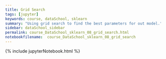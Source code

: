 ```yaml
---
title: Grid Search
tags: [jupyter]
keywords: course, dataSchool, sklearn
summary: "Using grid search to find the best parameters for out model."
sidebar: dataSchool_sidebar
permalink: course_DataSchool_sklearn_08_grid_search.html
notebookfilename:  course_DataSchool_sklearn_08_grid_search
---
```


{% include jupyterNotebook.html %}